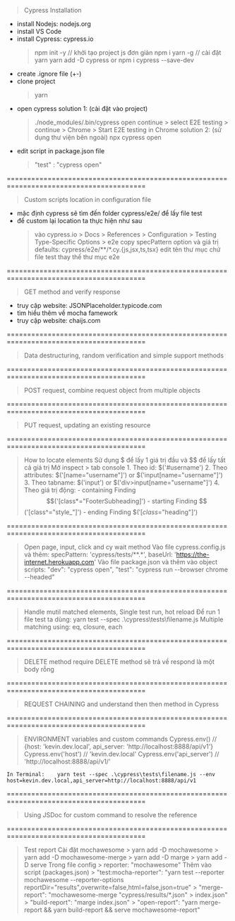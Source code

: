> Cypress Installation
- install Nodejs: nodejs.org
- install VS Code
- install Cypress: cypress.io
    > npm init -y       // khởi tạo project js đơn giản
    > npm i yarn -g     // cài đặt yarn
    > yarn add -D cypress or npm i cypress --save-dev
- create .ignore file (+-)
- clone project
    > yarn
- open cypress
    solution 1: (cài đặt vào project)
    > ./node_modules/.bin/cypress open
    > continue > select E2E testing > continue > Chrome > Start E2E testing in Chrome
    solution 2: (sử dụng thư viện bên ngoài)
    > npx cypress open
- edit script in package.json file
    > "test" : "cypress open"

========================================================================================
> Custom scripts location in configuration file
- mặc định cypress sẽ tìm đến folder cypress/e2e/ để lấy file test
- để custom lại location ta thực hiện như sau
    > vào cypress.io > Docs > References > Configuration > Testing Type-Specific Options > e2e
    > copy specPattern option và giá trị defaults: cypress/e2e/**/*.cy.{js,jsx,ts,tsx}
    > edit tên thư mục chứ file test thay thế thư mục e2e

========================================================================================
> GET method and verify response
- truy cập website: JSONPlaceholder.typicode.com
- tìm hiểu thêm về mocha famework
- truy cập website: chaijs.com

========================================================================================
> Data destructuring, random verification and simple support methods

========================================================================================
> POST request, combine request object from multiple objects

========================================================================================
> PUT request, updating an existing resource

========================================================================================
> How to locate elements
    Sử dụng $ để lấy 1 giá trị đầu và $$ để lấy tất cả giá trị
    Mở inspect > tab console
    1. Theo id: $('#username')
    2. Theo attributes: $('[name="username"]')  or  $('input[name="username"]')
    3. Theo tabname: $('input')         or      $('div>input[name="username"]')
    4. Theo giá trị động: 
        - containing Finding  $$('[class*="FooterSubheading]')
        - starting Finding    $$('[class^="style_"]')
        - ending Finding      $$('[class$="heading"]')

========================================================================================
> Open page, input, click and cy wait method
    Vào file cypress.config.js và thêm:
        specPattern: 'cypress/tests/**.*',
        baseUrl: 'https://the-internet.herokuapp.com'
    Vào file package.json và thêm vào object scripts:
        "dev": "cypress open",
        "test": "cypress run --browser chrome --headed"

========================================================================================
> Handle mutil matched elements, Single test run, hot reload
    Để run 1 file test ta dùng: yarn test --spec .\cypress\tests\filename.js
    Multiple matching using: eq, closure, each

========================================================================================
> DELETE method
    require DELETE method sẽ trả về respond là một body rỗng 

========================================================================================
> REQUEST CHAINING and understand then then method in Cypress

========================================================================================
> ENVIRONMENT variables and custom commands
    Cypress.env() // {host: 'kevin.dev.local', api_server: 'http://localhost:8888/api/v1'}
    Cypress.env('host') // 'kevin.dev.local'
    Cypress.env('api_server') // 'http://localhost:8888/api/v1/'

    In Terminal:    yarn test --spec .\cypress\tests\filename.js --env host=kevin.dev.local,api_server=http://localhost:8888/api/v1

========================================================================================
> Using JSDoc for custom command to resolve the reference

========================================================================================
> Test report
    Cài đặt mochawesome > yarn add -D mochawesome
                        > yarn add -D mochawesome-merge
                        > yarn add -D marge
                        > yarn add -D serve
    Trong file config   > reporter: "mochawesome"
    Thêm vào script (packages.json) > "test:mocha-reporter": "yarn test --reporter mochawesome --reporter-options reportDir=\"results\",overwrite=false,html=false,json=true"
                                    > "merge-report": "mochawesome-merge \"cypress/results/*.json\" > index.json"
                                    > "build-report": "marge index.json"
                                    > "open-report": "yarn merge-report && yarn build-report && serve mochawesome-report"